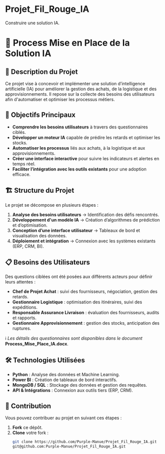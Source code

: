 # Projet_Fil_Rouge_IA
Construire une solution IA. 


# 🚀 Process Mise en Place de la Solution IA

## 📌 Description du Projet
Ce projet vise à concevoir et implémenter une solution d’intelligence artificielle (IA) pour améliorer la gestion des achats, de la logistique et des approvisionnements. Il repose sur la collecte des besoins des utilisateurs afin d'automatiser et optimiser les processus métiers.

## 🎯 Objectifs Principaux
- **Comprendre les besoins utilisateurs** à travers des questionnaires ciblés.
- **Développer un moteur IA** capable de prédire les retards et optimiser les stocks.
- **Automatiser les processus** liés aux achats, à la logistique et aux approvisionnements.
- **Créer une interface interactive** pour suivre les indicateurs et alertes en temps réel.
- **Faciliter l’intégration avec les outils existants** pour une adoption efficace.

## 🏗️ Structure du Projet
Le projet se décompose en plusieurs étapes :
1. **Analyse des besoins utilisateurs** → Identification des défis rencontrés.
2. **Développement d'un modèle IA** → Création d’algorithmes de prédiction et d’optimisation.
3. **Conception d’une interface utilisateur** → Tableaux de bord et visualisation des données.
4. **Déploiement et intégration** → Connexion avec les systèmes existants (ERP, CRM, BI).

## 📋 Besoins des Utilisateurs
Des questions ciblées ont été posées aux différents acteurs pour définir leurs attentes :
- **Chef de Projet Achat** : suivi des fournisseurs, négociation, gestion des retards.
- **Gestionnaire Logistique** : optimisation des itinéraires, suivi des expéditions.
- **Responsable Assurance Livraison** : évaluation des fournisseurs, audits et rapports.
- **Gestionnaire Approvisionnement** : gestion des stocks, anticipation des ruptures.

ℹ️ _Les détails des questionnaires sont disponibles dans le document_ **Process_Mise_Place_IA.docx**.

## 🛠️ Technologies Utilisées
- **Python** : Analyse des données et Machine Learning.
- **Power BI** : Création de tableaux de bord interactifs.
- **MongoDB / SQL** : Stockage des données et gestion des requêtes.
- **API & Intégrations** : Connexion aux outils tiers (ERP, CRM).

## 🚀 Contribution
Vous pouvez contribuer au projet en suivant ces étapes :
1. **Fork** ce dépôt.
2. **Clone** votre fork :
   ```sh
   git clone https://github.com/Purple-Manue/Projet_Fil_Rouge_IA.git
   git@github.com:Purple-Manue/Projet_Fil_Rouge_IA.git

